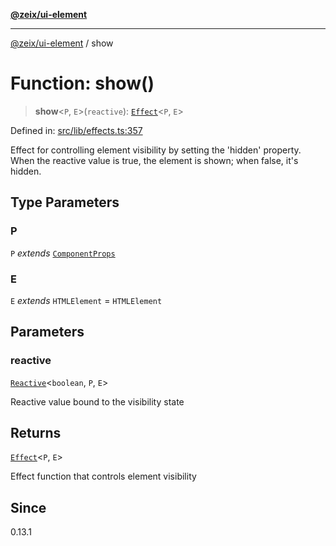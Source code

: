 [**@zeix/ui-element**](../README.md)

***

[@zeix/ui-element](../globals.md) / show

# Function: show()

> **show**\<`P`, `E`\>(`reactive`): [`Effect`](../type-aliases/Effect.md)\<`P`, `E`\>

Defined in: [src/lib/effects.ts:357](https://github.com/zeixcom/ui-element/blob/59d79a082870e892722e0aaa0f251617218ab48f/src/lib/effects.ts#L357)

Effect for controlling element visibility by setting the 'hidden' property.
When the reactive value is true, the element is shown; when false, it's hidden.

## Type Parameters

### P

`P` *extends* [`ComponentProps`](../type-aliases/ComponentProps.md)

### E

`E` *extends* `HTMLElement` = `HTMLElement`

## Parameters

### reactive

[`Reactive`](../type-aliases/Reactive.md)\<`boolean`, `P`, `E`\>

Reactive value bound to the visibility state

## Returns

[`Effect`](../type-aliases/Effect.md)\<`P`, `E`\>

Effect function that controls element visibility

## Since

0.13.1
